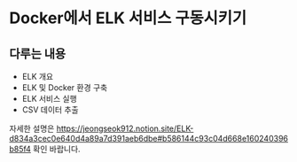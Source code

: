 # Docker에서 ELK 서비스 구동시키기

## 다루는 내용
- ELK 개요
- ELK 및 Docker 환경 구축
- ELK 서비스 실행
- CSV 데이터 추출


자세한 설명은 https://jeongseok912.notion.site/ELK-d834a3cec0e640d4a89a7d391aeb6dbe#b586144c93c04d668e160240396b85f4 확인 바랍니다.
